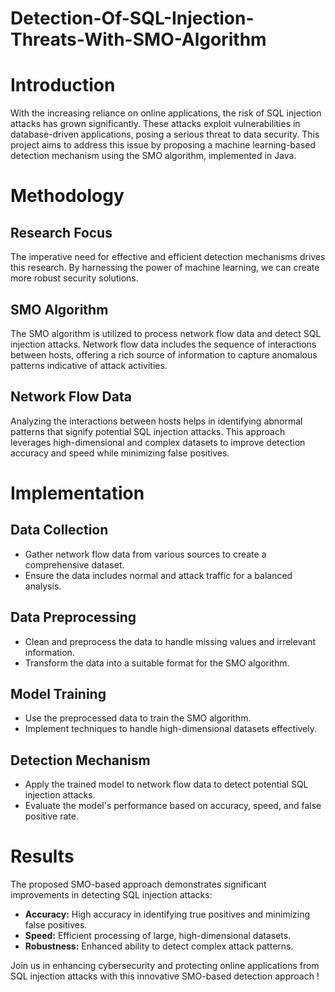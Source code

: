 # Detection-Of-SQL-Injection-Threats-With-SMO-Algorithm
<!DOCTYPE html>
<html lang="en">
<head>
<meta charset="UTF-8">
<meta name="viewport" content="width=device-width, initial-scale=1.0">
</head>
<body>

<h1>Introduction</h1>
<p>With the increasing reliance on online applications, the risk of SQL injection attacks has grown significantly. These attacks exploit vulnerabilities in database-driven applications, posing a serious threat to data security. This project aims to address this issue by proposing a machine learning-based detection mechanism using the SMO algorithm, implemented in Java.</p>

<h1>Methodology</h1>
<h2>Research Focus</h2>
<p>The imperative need for effective and efficient detection mechanisms drives this research. By harnessing the power of machine learning, we can create more robust security solutions.</p>

<h2>SMO Algorithm</h2>
<p>The SMO algorithm is utilized to process network flow data and detect SQL injection attacks. Network flow data includes the sequence of interactions between hosts, offering a rich source of information to capture anomalous patterns indicative of attack activities.</p>

<h2>Network Flow Data</h2>
<p>Analyzing the interactions between hosts helps in identifying abnormal patterns that signify potential SQL injection attacks. This approach leverages high-dimensional and complex datasets to improve detection accuracy and speed while minimizing false positives.</p>

<h1>Implementation</h1>
<h2>Data Collection</h2>
<ul>
  <li>Gather network flow data from various sources to create a comprehensive dataset.</li>
  <li>Ensure the data includes normal and attack traffic for a balanced analysis.</li>
</ul>

<h2>Data Preprocessing</h2>
<ul>
  <li>Clean and preprocess the data to handle missing values and irrelevant information.</li>
  <li>Transform the data into a suitable format for the SMO algorithm.</li>
</ul>

<h2>Model Training</h2>
<ul>
  <li>Use the preprocessed data to train the SMO algorithm.</li>
  <li>Implement techniques to handle high-dimensional datasets effectively.</li>
</ul>

<h2>Detection Mechanism</h2>
<ul>
  <li>Apply the trained model to network flow data to detect potential SQL injection attacks.</li>
  <li>Evaluate the model's performance based on accuracy, speed, and false positive rate.</li>
</ul>

<h1>Results</h1>
<p>The proposed SMO-based approach demonstrates significant improvements in detecting SQL injection attacks:</p>
<ul>
  <li><strong>Accuracy:</strong> High accuracy in identifying true positives and minimizing false positives.</li>
  <li><strong>Speed:</strong> Efficient processing of large, high-dimensional datasets.</li>
  <li><strong>Robustness:</strong> Enhanced ability to detect complex attack patterns.</li>
</ul>

<p>Join us in enhancing cybersecurity and protecting online applications from SQL injection attacks with this innovative SMO-based detection approach !</p>

</body>
</html>
